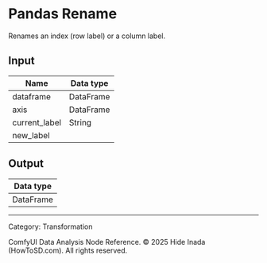 # Pandas Rename
Renames an index (row label) or a column label.

## Input
| Name | Data type |
|---|---|
| dataframe | DataFrame |
| axis | DataFrame |
| current_label | String |
| new_label |  |

## Output
| Data type |
|---|
| DataFrame |

<HR>
Category: Transformation

ComfyUI Data Analysis Node Reference. © 2025 Hide Inada (HowToSD.com). All rights reserved.
